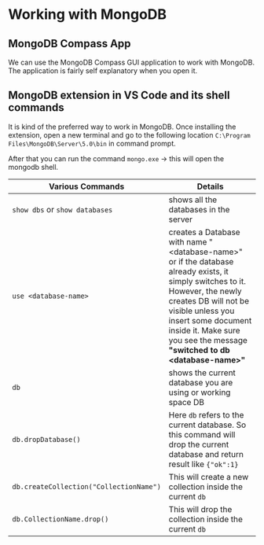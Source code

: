 # Working with MongoDB

## MongoDB Compass App

We can use the MongoDB Compass GUI application to work with MongoDB. The application is fairly self explanatory when you open it.

## MongoDB extension in VS Code and its shell commands

It is kind of the preferred way to work in MongoDB. Once installing the extension, open a new terminal and go to the following location `C:\Program Files\MongoDB\Server\5.0\bin` in command prompt.

After that you can run the command `mongo.exe` -> this will open the mongodb shell.

| Various Commands                        | Details                                                                                                                                                                                                                                                                         |
| --------------------------------------- | ------------------------------------------------------------------------------------------------------------------------------------------------------------------------------------------------------------------------------------------------------------------------------- |
| `show dbs` or `show databases`          | shows all the databases in the server                                                                                                                                                                                                                                           |
| `use <database-name>`                   | creates a Database with name "\<database-name\>" or if the database already exists, it simply switches to it. However, the newly creates DB will not be visible unless you insert some document inside it. Make sure you see the message **"switched to db \<database-name\>"** |
| `db`                                    | shows the current database you are using or working space DB                                                                                                                                                                                                                    |
| `db.dropDatabase()`                     | Here `db` refers to the current database. So this command will drop the current database and return result like `{"ok":1}`                                                                                                                                                      |
| `db.createCollection("CollectionName")` | This will create a new collection inside the current `db`                                                                                                                                                                                                                       |
| `db.CollectionName.drop()`              | This will drop the collection inside the current `db`                                                                                                                                                                                                                           |
